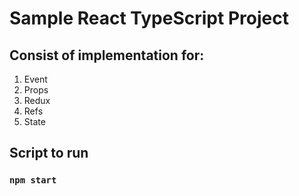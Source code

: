 # Sample React TypeScript Project

## Consist of implementation for:
1. Event
2. Props
3. Redux
4. Refs
5. State

## Script to run

### `npm start`
